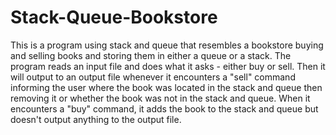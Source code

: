 # Stack-Queue-Bookstore
This is a program using stack and queue that resembles a bookstore buying and selling books and storing them in either a queue or a stack.
The program reads an input file and does what it asks - either buy or sell. Then it will output to an output file whenever it encounters 
a "sell" command informing the user where the book was located in the stack and queue then removing it or whether the book was not in the stack and queue. When it encounters a "buy" command, it adds the book to the stack and queue but doesn't output anything to the output file.
